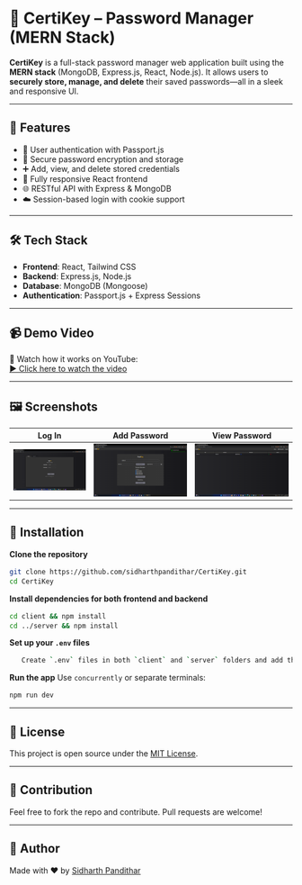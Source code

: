 # 🔐 CertiKey – Password Manager (MERN Stack)

**CertiKey** is a full-stack password manager web application built using the **MERN stack** (MongoDB, Express.js, React, Node.js). It allows users to **securely store, manage, and delete** their saved passwords—all in a sleek and responsive UI.

---

## 🚀 Features

- 🔐 User authentication with Passport.js  
- 🧠 Secure password encryption and storage  
- ➕ Add, view, and delete stored credentials  
- 📱 Fully responsive React frontend  
- 🌐 RESTful API with Express & MongoDB  
- ☁️ Session-based login with cookie support

---

## 🛠️ Tech Stack

- **Frontend**: React, Tailwind CSS  
- **Backend**: Express.js, Node.js  
- **Database**: MongoDB (Mongoose)  
- **Authentication**: Passport.js + Express Sessions

---

## 📹 Demo Video

🎥 Watch how it works on YouTube:  
[▶️ Click here to watch the video](https://youtu.be/JVBFdUonq28)

---

## 🖼️ Screenshots

| Log In | Add Password | View Password |
|----------|--------------|----------------|
| ![Dashboard](screenshots/login.png) | ![Add](screenshots/add.png) | ![View](screenshots/view.png) |

---

## 📂 Installation

**Clone the repository**
   ```bash
   git clone https://github.com/sidharthpandithar/CertiKey.git
   cd CertiKey
```

**Install dependencies for both frontend and backend**

   ```bash
   cd client && npm install
   cd ../server && npm install
   ```

**Set up your `.env` files**
```bash
   Create `.env` files in both `client` and `server` folders and add the required environment variables.
```

**Run the app**
   Use `concurrently` or separate terminals:

   ```bash
   npm run dev
   ```

---

## 📎 License

This project is open source under the [MIT License](LICENSE).

---

## 🙌 Contribution

Feel free to fork the repo and contribute.
Pull requests are welcome!

---

## 👋 Author

Made with ❤️ by [Sidharth Pandithar](https://github.com/sidharthpandithar)

```

